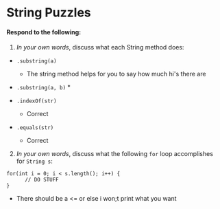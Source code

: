 # String Puzzles
#### Respond to the following:

1. *In your own words*, discuss what each String method does:
  * `.substring(a)`
    * The string method helps for you to say how much hi's there are
  * `.substring(a, b)`
    * 

  * `.indexOf(str)`
    * Correct

  * `.equals(str)`
    * Correct


2. *In your own words*, discuss what the following `for` loop accomplishes for `String s`:
```
for(int i = 0; i < s.length(); i++) {
      // DO STUFF
}
```
  * There should be a <= or else i won;t print what you want

